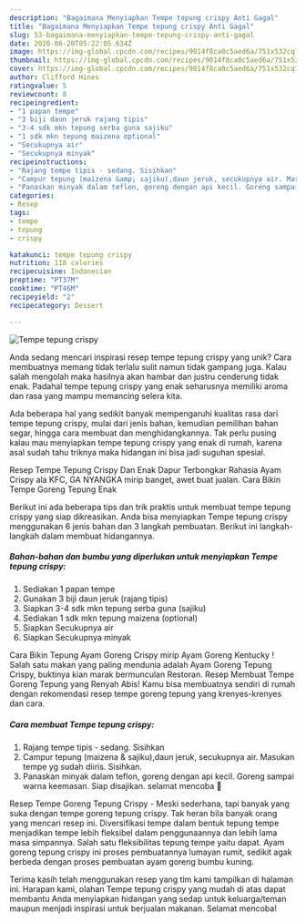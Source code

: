 ```yaml
---
description: "Bagaimana Menyiapkan Tempe tepung crispy Anti Gagal"
title: "Bagaimana Menyiapkan Tempe tepung crispy Anti Gagal"
slug: 53-bagaimana-menyiapkan-tempe-tepung-crispy-anti-gagal
date: 2020-06-20T05:22:05.634Z
image: https://img-global.cpcdn.com/recipes/9014f8ca0c5aed6a/751x532cq70/tempe-tepung-crispy-foto-resep-utama.jpg
thumbnail: https://img-global.cpcdn.com/recipes/9014f8ca0c5aed6a/751x532cq70/tempe-tepung-crispy-foto-resep-utama.jpg
cover: https://img-global.cpcdn.com/recipes/9014f8ca0c5aed6a/751x532cq70/tempe-tepung-crispy-foto-resep-utama.jpg
author: Clifford Hines
ratingvalue: 5
reviewcount: 8
recipeingredient:
- "1 papan tempe"
- "3 biji daun jeruk rajang tipis"
- "3-4 sdk mkn tepung serba guna sajiku"
- "1 sdk mkn tepung maizena optional"
- "Secukupnya air"
- "Secukupnya minyak"
recipeinstructions:
- "Rajang tempe tipis - sedang. Sisihkan"
- "Campur tepung (maizena &amp; sajiku),daun jeruk, secukupnya air. Masukan tempe yg sudah diiris. Sisihkan."
- "Panaskan minyak dalam teflon, goreng dengan api kecil. Goreng sampai warna keemasan. Siap disajikan. selamat mencoba 🥰"
categories:
- Resep
tags:
- tempe
- tepung
- crispy

katakunci: tempe tepung crispy 
nutrition: 118 calories
recipecuisine: Indonesian
preptime: "PT37M"
cooktime: "PT46M"
recipeyield: "2"
recipecategory: Dessert

---
```



![Tempe tepung crispy](https://img-global.cpcdn.com/recipes/9014f8ca0c5aed6a/751x532cq70/tempe-tepung-crispy-foto-resep-utama.jpg)

Anda sedang mencari inspirasi resep tempe tepung crispy yang unik? Cara membuatnya memang tidak terlalu sulit namun tidak gampang juga. Kalau salah mengolah maka hasilnya akan hambar dan justru cenderung tidak enak. Padahal tempe tepung crispy yang enak seharusnya memiliki aroma dan rasa yang mampu memancing selera kita.

Ada beberapa hal yang sedikit banyak mempengaruhi kualitas rasa dari tempe tepung crispy, mulai dari jenis bahan, kemudian pemilihan bahan segar, hingga cara membuat dan menghidangkannya. Tak perlu pusing kalau mau menyiapkan tempe tepung crispy yang enak di rumah, karena asal sudah tahu triknya maka hidangan ini bisa jadi suguhan spesial.

Resep Tempe Tepung Crispy Dan Enak Dapur Terbongkar Rahasia Ayam Crispy ala KFC, GA NYANGKA mirip banget, awet buat jualan. Cara Bikin Tempe Goreng Tepung Enak


Berikut ini ada beberapa tips dan trik praktis untuk membuat tempe tepung crispy yang siap dikreasikan. Anda bisa menyiapkan Tempe tepung crispy menggunakan 6 jenis bahan dan 3 langkah pembuatan. Berikut ini langkah-langkah dalam membuat hidangannya.

<!--inarticleads1-->

##### Bahan-bahan dan bumbu yang diperlukan untuk menyiapkan Tempe tepung crispy:

1. Sediakan 1 papan tempe
1. Gunakan 3 biji daun jeruk (rajang tipis)
1. Siapkan 3-4 sdk mkn tepung serba guna (sajiku)
1. Sediakan 1 sdk mkn tepung maizena (optional)
1. Siapkan Secukupnya air
1. Siapkan Secukupnya minyak


Cara Bikin Tepung Ayam Goreng Crispy mirip Ayam Goreng Kentucky ! Salah satu makan yang paling mendunia adalah Ayam Goreng Tepung Crispy, buktinya kian marak bermunculan Restoran. Resep Membuat Tempe Goreng Tepung yang Renyah Abis! Kamu bisa membuatnya sendiri di rumah dengan rekomendasi resep tempe goreng tepung yang krenyes-krenyes dan cara. 

<!--inarticleads2-->

##### Cara membuat Tempe tepung crispy:

1. Rajang tempe tipis - sedang. Sisihkan
1. Campur tepung (maizena &amp; sajiku),daun jeruk, secukupnya air. Masukan tempe yg sudah diiris. Sisihkan.
1. Panaskan minyak dalam teflon, goreng dengan api kecil. Goreng sampai warna keemasan. Siap disajikan. selamat mencoba 🥰


Resep Tempe Goreng Tepung Crispy - Meski sederhana, tapi banyak yang suka dengan tempe goreng tepung crispy. Tak heran bila banyak orang yang mencari resep ini. Diversifikasi tempe dalam bentuk tepung tempe menjadikan tempe lebih fleksibel dalam penggunaannya dan lebih lama masa simpannya. Salah satu fleksibilitas tepung tempe yaitu dapat. Ayam goreng tepung crispy ini proses pembuatannya lumayan rumit, sedikit agak berbeda dengan proses pembuatan ayam goreng bumbu kuning. 

Terima kasih telah menggunakan resep yang tim kami tampilkan di halaman ini. Harapan kami, olahan Tempe tepung crispy yang mudah di atas dapat membantu Anda menyiapkan hidangan yang sedap untuk keluarga/teman maupun menjadi inspirasi untuk berjualan makanan. Selamat mencoba!
